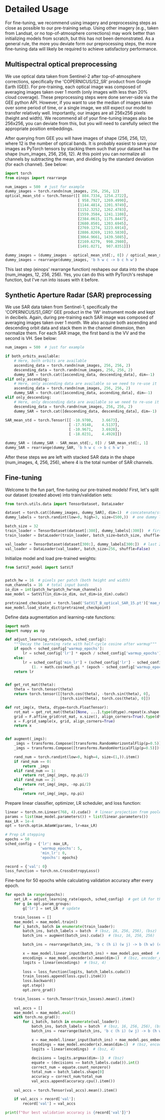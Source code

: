 # Detailed Usage
For fine-tuning, we recommend using imagery and preprocessing steps as close as possible to our pre-training setup. Using other imagery (e.g., taken from Landsat, or no top-of-atmosphere corrections) may work better than initializing models from scratch, but this has not been demonstrated. As a general rule, the more you deviate form our preprocessing steps, the more fine-tuning data will likely be required to achieve satisfactory performance.

## Multispectral optical preprocessing
We use optical data taken from Sentinel-2 after top-of-atmosphere corrections, specifically the 'COPERNICUS/S2_SR' product from Google Earth  (GEE). For pre-training, each optical image was composed of averaging images taken over 1 month (only images with less than 20% cloud coverage). These preprocessing steps were done server-side via the GEE python API. However, if you want to use the median of images taken over some period of time, or a single image, we still expect our model to transfer relatively well. Importantly, our images are all 256x256 pixels (height and width). We recommend all of your fine-tuning images also be 256x256, you can deviate from this, but you will need to carefully select the appropriate position embeddings.

After querying from GEE you will have images of shape (256, 256, 12), where 12 is the number of optical bands. It is probably easiest to save your images as PyTorch tensors by stacking them such that your dataset has the shape (num_images, 256, 256, 12). At this point you can normalize all channels by subtracting the mean, and dividing by the standard deviation (for each channel). See below:

```python
import torch
from einops import rearrange

num_images = 500  # just for example
dummy_images = torch.randn(num_images, 256, 256, 12)
optical_mean_std = torch.Tensor([[ 884.7334, 1254.2722],
                                 [ 958.7927, 1269.4990],
                                 [1144.4814, 1201.9749],
                                 [1152.3252, 1262.4783],
                                 [1559.3584, 1241.1108],
                                 [2384.0615, 1175.8447],
                                 [2680.8501, 1203.6945],
                                 [2769.1274, 1223.6914],
                                 [2886.8269, 1193.5830],
                                 [3064.9661, 1439.5085],
                                 [2169.6279,  998.2980],
                                 [1491.0271,  907.8351]])

dummy_images = (dummy_images - optical_mean_std[:, 0]) / optical_mean_std[:, 1]
dummy_images = rearrange(dummy_images, 'b h w c -> b c h w')
```

This last step (einops' rearrange function) reshapes our data into the shape (num_images, 12, 256, 256). Yes, you can do this with PyTorch's reshape function, but I've run into issues with it before.

## Synthetic Aperture Radar (SAR) preprocessing

We use SAR data taken from Sentinel-1, specifically the 'COPERNICUS/S1_GRD' GEE product in the 'IW' instrument mode and kept in decibels. Again, during pre-training each SAR image was composed of averaging images taken over 1 month. We also acquire both ascending and descending orbit data and stack them in the channel dimension, then normalize them. For each SAR image, the first band is the VV and the second is VH. See below:

```python
num_images = 500  # just for example

if both_orbits_available:
    # Here, both orbits are available
    ascending_data = torch.randn(num_images, 256, 256, 2)
    descending_data = torch.randn(num_images, 256, 256, 2)
    dummy_SAR = torch.cat([ascending_data, descending_data], dim=-1)
elif only_ascending:
    # Here, only ascending data are available so we need to re-use it
    ascending_data = torch.randn(num_images, 256, 256, 2)
    dummy_SAR = torch.cat([ascending_data, ascending_data], dim=-1)
elif only_descending:
    # Here, only descending data are available so we need to re-use it
    descending_data = torch.randn(num_images, 256, 256, 2)
    dummy_SAR = torch.cat([descending_data, descending_data], dim=-1)
    
SAR_mean_std = torch.Tensor([[ -10.9700,    3.6673],
                             [ -17.9148,    4.5137],
                             [ -10.9671,    3.6928],
                             [ -18.0231,    4.4928]])

dummy_SAR = (dummy_SAR - SAR_mean_std[:, 0]) / SAR_mean_std[:, 1]
dummy_SAR = rearrange(dummy_SAR, 'b h w c -> b c h w')
```

After these steps we are left with stacked SAR data in the shape (num_images, 4, 256, 256), where 4 is the total number of SAR channels.

## Fine-tuning

Welcome to the fun part, fine-tuning our pre-trained models! First, let's split our dataset (created above) into train/validation sets:
```python
from torch.utils.data import TensorDataset, DataLoader

dataset = torch.cat([dummy_images, dummy_SAR], dim=1)  # concatenate/stack imagery along the channel dimension
dummy_labels = torch.randint(low=0, high=3, size=(500,))  # one dummy label per image

batch_size = 32
train_loader = TensorDataset(dataset[:300], dummy_labels[:300])  # first 300 images in train
train_loader = DataLoader(train_loader, batch_size=batch_size, shuffle=True)

val_loader = TensorDataset(dataset[300:], dummy_labels[300:])  # last 200 images in validation
val_loader = DataLoader(val_loader, batch_size=256, shuffle=False)

```

Initialize model and load pre-trained weights:
```python
from SatViT_model import SatViT


patch_hw = 16  # pixels per patch (both height and width)
num_channels = 16  # total input bands
io_dim = int(patch_hw*patch_hw*num_channels)
mae_model = SatViT(in_dim=io_dim, out_dim=io_dim).cuda()

pretrained_checkpoint = torch.load('SatViT_B_optical_SAR_15.pt')['mae_model']
mae_model.load_state_dict(pretrained_checkpoint)
```

Define data augmentation and learning-rate functions:

```python
import math
import numpy as np

def adjust_learning_rate(epoch, sched_config):
    """Decay the learning rate with half-cycle cosine after warmup"""
    if epoch < sched_config['warmup_epochs']:
        lr = sched_config['lr'] * epoch / sched_config['warmup_epochs'] 
    else:
        lr = sched_config['min_lr'] + (sched_config['lr'] - sched_config['min_lr']) * 0.5 * \
            (1. + math.cos(math.pi * (epoch - sched_config['warmup_epochs']) / (sched_config['epochs'] - sched_config['warmup_epochs'])))
    return lr


def get_rot_mat(theta):
    theta = torch.tensor(theta)
    return torch.tensor([[torch.cos(theta), -torch.sin(theta), 0],
                         [torch.sin(theta), torch.cos(theta), 0]])

def rot_img(x, theta, dtype=torch.FloatTensor):
    rot_mat = get_rot_mat(theta)[None, ...].type(dtype).repeat(x.shape[0],1,1)
    grid = F.affine_grid(rot_mat, x.size(), align_corners=True).type(dtype)
    x = F.grid_sample(x, grid, align_corners=True)
    return x


def augment(_imgs):
    _imgs = transforms.Compose([transforms.RandomHorizontalFlip(p=0.5)])(_imgs)
    _imgs = transforms.Compose([transforms.RandomVerticalFlip(p=0.5)])(_imgs)

    rand_num = torch.randint(low=0, high=4, size=(1,)).item()
    if rand_num == 0:
        return _imgs
    elif rand_num == 1:
        return rot_img(_imgs, np.pi/2)
    elif rand_num == 2:
        return rot_img(_imgs, -np.pi/2)
    else:
        return rot_img(_imgs, np.pi)
```

Prepare linear classifier, optimizer, LR scheduler, and loss function:
```python
linear = torch.nn.Linear(768, 4).cuda()  # linear projection from pooled representations to class logits
params = list(mae_model.parameters()) + list(linear.parameters())
max_LR = 1e-4
opt = torch.optim.AdamW(params, lr=max_LR)

# Prep LR stepping
epochs = 50
sched_config = {'lr': max_LR,
                'warmup_epochs': 5,
                'min_lr': 0,
                'epochs': epochs}

record = {'val': 0}
loss_function = torch.nn.CrossEntropyLoss()
```

Fine-tune for 50 epochs while calculating validation accuracy after every epoch.
```python
for epoch in range(epochs):
    set_LR = adjust_learning_rate(epoch, sched_config)  # get LR for this epoch
    for g in opt.param_groups:
        g['lr'] = set_LR  # update

    train_losses = []
    mae_model = mae_model.train()
    for i_batch, batch in enumerate(train_loader):
        batch_ins, batch_labels = batch  # (bsz, 16, 256, 256), (bsz)
        batch_ins = augment(batch_ins).cuda()  # (bsz, 16, 256, 256)

        batch_ins = rearrange(batch_ins, 'b c (h i) (w j) -> b (h w) (c i j)', i=16, j=16)  # (bsz, 256, in_dim)

        x = mae_model.linear_input(batch_ins) + mae_model.pos_embed  # (bsz, 256, encoder_dim)
        encodings = mae_model.encoder(x).mean(dim=1)  # (bsz, encoder_dim)
        logits = linear(encodings)  # (bsz, 4)
        
        loss = loss_function(logits, batch_labels.cuda())
        train_losses.append(loss.cpu().item())
        loss.backward()
        opt.step()
        opt.zero_grad()

    train_losses = torch.Tensor(train_losses).mean().item()
    
    val_accs = []
    mae_model = mae_model.eval()
    with torch.no_grad():
        for i_batch, batch in enumerate(val_loader):
            batch_ins, batch_labels = batch  # (bsz, 16, 256, 256), (bsz)
            batch_ins = rearrange(batch_ins, 'b c (h i) (w j) -> b (h w) (c i j)', i=16, j=16)  # (bsz, 256, 16*16*16)

            x = mae_model.linear_input(batch_ins) + mae_model.pos_embed  # (bsz, 256, encoder_dim)
            encodings = mae_model.encoder(x).mean(dim=1)  # (bsz, encoder_dim)
            logits = linear(encodings)  # (bsz, 4)
            
            decisions = logits.argmax(dim=-1)  # (bsz)
            equate = (decisions == batch_labels.cuda()).int()
            correct_num = equate.count_nonzero()
            total_num = batch_labels.shape[0]
            accuracy = correct_num/total_num
            val_accs.append(accuracy.cpu().item())
            
    val_accs = torch.Tensor(val_accs).mean().item()

    if val_accs > record['val']:
        record['val'] = val_accs

print(f"Our best validation accuracy is {record['val']}")
```